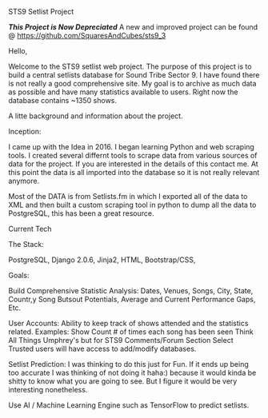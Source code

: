 STS9 Setlist Project

*****This Project is Now Depreciated*****
A new and improved project can be found @ https://github.com/SquaresAndCubes/sts9_3

Hello,

Welcome to the STS9 setlist web project.  The purpose of this project is to build a central setlists database
for Sound Tribe Sector 9.  I have found there is not really a good comprehensive site. My goal is to archive 
as much data as possible and have many statistics available to users.  Right now the database contains ~1350 shows.

A litte background and information about the project.

Inception:

I came up with the Idea in 2016. I began learning Python and web scraping tools.  I created several differnt tools 
to scrape data from various sources of data for the project.  If you are interested in the details of this contact me.
At this point the data is all imported into the database so it is not really relevant anymore.

Most of the DATA is from Setlists.fm in which I exported all of the data to XML and then built a custom scraping tool in python to dump all the data to PostgreSQL,  this has been a great resource.

Current Tech

The Stack:

PostgreSQL,
Django 2.0.6,
Jinja2,
HTML,
Bootstrap/CSS,

Goals:

  Build Comprehensive Statistic Analysis:
      Dates,
      Venues,
      Songs,
      City,
      State,
      Countr,y
      Song Butsout Potentials,
      Average and Current Performance Gaps,
      Etc.
      
  User Accounts:
    Ability to keep track of shows attended and the statistics related.
        Examples:
          Show Count
          # of times each song has been seen
          Think All Things Umphrey's but for STS9
    Comments/Forum Section
    Select Trusted users will have access to add/modify databases.

Setlist Prediction:
  I was thinking to do this just for Fun.  If it ends up being too accurate I was thinking of not doing it haha:)
  because it would kinda be shitty to know what you are going to see.  But I figure it would be very interesting nonetheless.
  
  Use AI / Machine Learning Engine such as TensorFlow to predict setlists.
